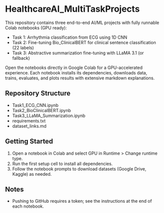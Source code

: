 # HealthcareAI_MultiTaskProjects

This repository contains three end-to-end AI/ML projects with fully runnable Colab notebooks (GPU ready):

- Task 1: Arrhythmia classification from ECG using 1D CNN
- Task 2: Fine-tuning Bio_ClinicalBERT for clinical sentence classification (22 labels)
- Task 3: Abstractive summarization fine-tuning with LLaMA 3.1 (or fallback)

Open the notebooks directly in Google Colab for a GPU-accelerated experience. Each notebook installs its dependencies, downloads data, trains, evaluates, and plots results with extensive markdown explanations.

## Repository Structure

- Task1_ECG_CNN.ipynb
- Task2_BioClinicalBERT.ipynb
- Task3_LLaMA_Summarization.ipynb
- requirements.txt
- dataset_links.md

## Getting Started

1. Open a notebook in Colab and select GPU in Runtime > Change runtime type.
2. Run the first setup cell to install all dependencies.
3. Follow the notebook prompts to download datasets (Google Drive, Kaggle) as needed.

## Notes

- Pushing to GitHub requires a token; see the instructions at the end of each notebook.
